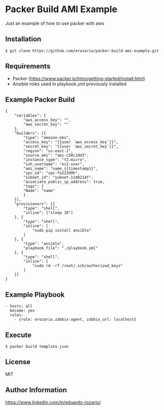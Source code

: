 Packer Build AMI Example
===========

Just an example of how to use packer with aws

Installation
------------

    $ git clone https://github.com/erozario/packer-build-ami-example.git

Requirements
------------

  - Packer (https://www.packer.io/intro/getting-started/install.html)
  - Ansible roles used in playbook.yml previously installed


Example Packer Build
--------------
    {
        "variables": {
            "aws_access_key": "",
            "aws_secret_key": ""
        },
        "builders": [{
            "type": "amazon-ebs",
            "access_key": "{{user `aws_access_key`}}",
            "secret_key": "{{user `aws_secret_key`}}",
            "region": "us-east-1",
            "source_ami": "ami-c58c1dd3",
            "instance_type": "t2.micro",
            "ssh_username": "ec2-user",
            "ami_name": "name_{{timestamp}}",
            "vpc_id": "vpc-fa123d9h",
            "subnet_id": "subnet-1248214f",
            "associate_public_ip_address": true,
            "tags": {
            "Name": "name"
            }
        }],
        "provisioners": [{
            "type": "shell",
            "inline": ["sleep 10"]
        }, {
            "type": "shell",
            "inline": [
                "sudo pip install ansible"
            ]
        }, {
            "type": "ansible",
            "playbook_file": "./playbook.yml"
        }, {
            "type": "shell",
            "inline": [
                "sudo rm -rf /root/.ssh/authorized_keys"
            ]
        }]
    }

Example Playbook
----------------

    - hosts: all
      become: yes
      roles:
        - {role: erozario.zabbix-agent, zabbix_url: localhost}
        
Execute
----------------
 
    
    $ packer build template.json 

License
-------

MIT

Author Information
------------------
https://www.linkedin.com/in/eduardo-rozario/
